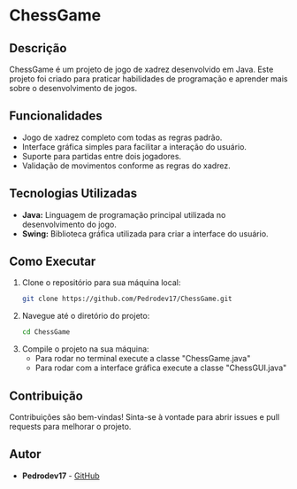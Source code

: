 # ChessGame

## Descrição
ChessGame é um projeto de jogo de xadrez desenvolvido em Java. Este projeto foi criado para praticar habilidades de programação e aprender mais sobre o desenvolvimento de jogos.

## Funcionalidades
- Jogo de xadrez completo com todas as regras padrão.
- Interface gráfica simples para facilitar a interação do usuário.
- Suporte para partidas entre dois jogadores.
- Validação de movimentos conforme as regras do xadrez.

## Tecnologias Utilizadas
- **Java:** Linguagem de programação principal utilizada no desenvolvimento do jogo.
- **Swing:** Biblioteca gráfica utilizada para criar a interface do usuário.

## Como Executar
1. Clone o repositório para sua máquina local:
    ```sh
    git clone https://github.com/Pedrodev17/ChessGame.git
    ```
2. Navegue até o diretório do projeto:
    ```sh
    cd ChessGame
    ```
3. Compile o projeto na sua máquina:
    - Para rodar no terminal execute a classe "ChessGame.java"
    - Para rodar com a interface gráfica execute a classe "ChessGUI.java" 
## Contribuição
Contribuições são bem-vindas! Sinta-se à vontade para abrir issues e pull requests para melhorar o projeto.

## Autor
- **Pedrodev17** - [GitHub](https://github.com/Pedrodev17)
